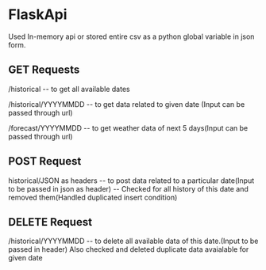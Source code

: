 # FlaskApi

Used In-memory api or stored entire csv as a python global variable in json form.

GET Requests
-------------------- 

/historical -- to get all available dates


/historical/YYYYMMDD -- to get data related to given date (Input can be passed through url)


/forecast/YYYYMMDD -- to get weather data of next 5 days(Input can be passed through url)


POST Request
-----------------
historical/JSON as headers -- to post data related to a particular date(Input to be passed in json as header)
-- Checked for all history of this date and removed them(Handled duplicated insert condition)


DELETE Request
------------------
/historical/YYYYMMDD -- to delete all available data of this date.(Input to be passed in header)
Also checked and deleted duplicate data avaialable for given date



